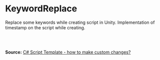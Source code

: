 <!--
   - $File: KeywordReplace.html $
   - $Date: 2018-10-01 02:44:23 $
   - $Revision: $
   - $Creator: Jen-Chieh Shen $
   - $Notice: See LICENSE.txt for modification and distribution information
   -                   Copyright © 2018 by Shen, Jen-Chieh $
-->


<div id="content-header">
  <h1>KeywordReplace</h1>
</div>

<p>
  Replace some keywords while creating script in Unity. Implementation of timestamp
  on the script while creating.

  <br/><br/>

  <span style="font-weight: bold">Source:</span>
  <a href="https://forum.unity.com/threads/c-script-template-how-to-make-custom-changes.273191/">
    C# Script Template - how to make custom changes?
  </a>

</p>
